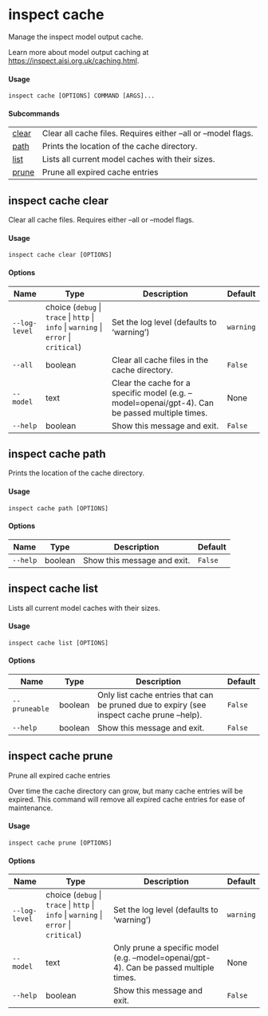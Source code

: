 # inspect cache


Manage the inspect model output cache.

Learn more about model output caching at
<https://inspect.aisi.org.uk/caching.html>.

#### Usage

``` text
inspect cache [OPTIONS] COMMAND [ARGS]...
```

#### Subcommands

|                               |                                                              |
|-------------------------------|--------------------------------------------------------------|
| [clear](#inspect-cache-clear) | Clear all cache files. Requires either –all or –model flags. |
| [path](#inspect-cache-path)   | Prints the location of the cache directory.                  |
| [list](#inspect-cache-list)   | Lists all current model caches with their sizes.             |
| [prune](#inspect-cache-prune) | Prune all expired cache entries                              |

## inspect cache clear

Clear all cache files. Requires either –all or –model flags.

#### Usage

``` text
inspect cache clear [OPTIONS]
```

#### Options

| Name          | Type                                                                                  | Description                                                                                    | Default   |
|---------------|---------------------------------------------------------------------------------------|------------------------------------------------------------------------------------------------|-----------|
| `--log-level` | choice (`debug` \| `trace` \| `http` \| `info` \| `warning` \| `error` \| `critical`) | Set the log level (defaults to ‘warning’)                                                      | `warning` |
| `--all`       | boolean                                                                               | Clear all cache files in the cache directory.                                                  | `False`   |
| `--model`     | text                                                                                  | Clear the cache for a specific model (e.g. –model=openai/gpt-4). Can be passed multiple times. | None      |
| `--help`      | boolean                                                                               | Show this message and exit.                                                                    | `False`   |

## inspect cache path

Prints the location of the cache directory.

#### Usage

``` text
inspect cache path [OPTIONS]
```

#### Options

| Name     | Type    | Description                 | Default |
|----------|---------|-----------------------------|---------|
| `--help` | boolean | Show this message and exit. | `False` |

## inspect cache list

Lists all current model caches with their sizes.

#### Usage

``` text
inspect cache list [OPTIONS]
```

#### Options

| Name          | Type    | Description                                                                               | Default |
|---------------|---------|-------------------------------------------------------------------------------------------|---------|
| `--pruneable` | boolean | Only list cache entries that can be pruned due to expiry (see inspect cache prune –help). | `False` |
| `--help`      | boolean | Show this message and exit.                                                               | `False` |

## inspect cache prune

Prune all expired cache entries

Over time the cache directory can grow, but many cache entries will be
expired. This command will remove all expired cache entries for ease of
maintenance.

#### Usage

``` text
inspect cache prune [OPTIONS]
```

#### Options

| Name          | Type                                                                                  | Description                                                                           | Default   |
|---------------|---------------------------------------------------------------------------------------|---------------------------------------------------------------------------------------|-----------|
| `--log-level` | choice (`debug` \| `trace` \| `http` \| `info` \| `warning` \| `error` \| `critical`) | Set the log level (defaults to ‘warning’)                                             | `warning` |
| `--model`     | text                                                                                  | Only prune a specific model (e.g. –model=openai/gpt-4). Can be passed multiple times. | None      |
| `--help`      | boolean                                                                               | Show this message and exit.                                                           | `False`   |
